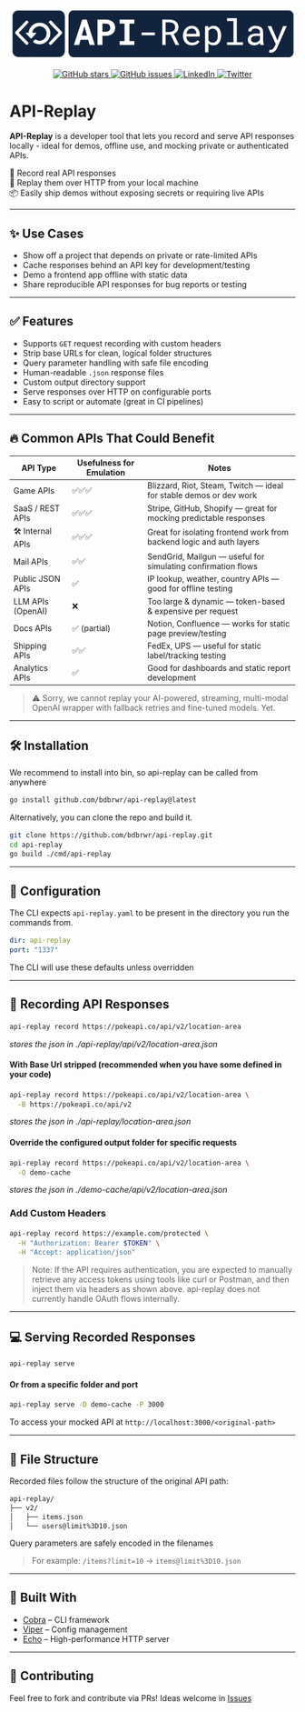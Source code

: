 <p align="center">
  <img src="assets/api-replay.png" alt="API Replay logo">
</p>

<p align="center">
  <a href="https://github.com/bdbrwr/api-replay/stargazers">
    <img src="https://img.shields.io/github/stars/bdbrwr/api-replay?style=social" alt="GitHub stars">
  </a>
  <a href="https://github.com/bdbrwr/api-replay/issues">
    <img src="https://img.shields.io/github/issues/bdbrwr/api-replay?color=blue" alt="GitHub issues">
  </a>
  <a href="https://www.linkedin.com/in/bdbrwr/">
    <img src="https://img.shields.io/badge/LinkedIn-Profile-blue?logo=linkedin&style=flat" alt="LinkedIn">
  </a>
  <a href="https://x.com/bdbrwr">
    <img src="https://img.shields.io/badge/Twitter-@bdbrwr-1DA1F2?logo=twitter&style=flat" alt="Twitter">
  </a>
</p>

# API-Replay

**API-Replay** is a developer tool that lets you record and serve API responses locally - ideal for demos, offline use, and mocking private or authenticated APIs.


🎯 Record real API responses  
🔁 Replay them over HTTP from your local machine  
📦 Easily ship demos without exposing secrets or requiring live APIs  

---

## ✨ Use Cases

- Show off a project that depends on private or rate-limited APIs
- Cache responses behind an API key for development/testing
- Demo a frontend app offline with static data
- Share reproducible API responses for bug reports or testing

---

## ✅ Features

- Supports `GET` request recording with custom headers
- Strip base URLs for clean, logical folder structures
- Query parameter handling with safe file encoding
- Human-readable `.json` response files
- Custom output directory support
- Serve responses over HTTP on configurable ports
- Easy to script or automate (great in CI pipelines)

---

## 🔥 Common APIs That Could Benefit

| API Type             | Usefulness for Emulation | Notes                                                                 |
|----------------------|---------------------------|-----------------------------------------------------------------------|
| Game APIs         | ✅✅✅                      | Blizzard, Riot, Steam, Twitch — ideal for stable demos or dev work   |
| SaaS / REST APIs  | ✅✅✅                      | Stripe, GitHub, Shopify — great for mocking predictable responses     |
| 🛠️ Internal APIs  | ✅✅✅                      | Great for isolating frontend work from backend logic and auth layers  |
| Mail APIs         | ✅✅                        | SendGrid, Mailgun — useful for simulating confirmation flows          |
| Public JSON APIs  | ✅                          | IP lookup, weather, country APIs — good for offline testing           |
| LLM APIs (OpenAI) | ❌                          | Too large & dynamic — token-based & expensive per request             |
| Docs APIs         | ✅ (partial)                | Notion, Confluence — works for static page preview/testing            |
| Shipping APIs     | ✅✅                        | FedEx, UPS — useful for static label/tracking testing                 |
| Analytics APIs    | ✅                          | Good for dashboards and static report development                     |

> ⚠️ Sorry, we cannot replay your AI-powered, streaming, multi-modal OpenAI wrapper with fallback retries and fine-tuned models. Yet.


---

## 🛠️ Installation

We recommend to install into bin, so api-replay can be called from anywhere

```bash
go install github.com/bdbrwr/api-replay@latest
```

Alternatively, you can clone the repo and build it. 
```bash
git clone https://github.com/bdbrwr/api-replay.git
cd api-replay
go build ./cmd/api-replay
```

---

## 🔧 Configuration
The CLI expects `api-replay.yaml` to be present in the directory you run the commands from. 

```yaml
dir: api-replay
port: "1337"
```
The CLI will use these defaults unless overridden

---

## 🧪 Recording API Responses
```bash
api-replay record https://pokeapi.co/api/v2/location-area
```
*stores the json in ./api-replay/api/v2/location-area.json*

#### With Base Url stripped (recommended when you have some defined in your code)
``` bash
api-replay record https://pokeapi.co/api/v2/location-area \
  -B https://pokeapi.co/api/v2
```
*stores the json in ./api-replay/location-area.json*

#### Override the configured output folder for specific requests
``` bash
api-replay record https://pokeapi.co/api/v2/location-area \
  -O demo-cache
```
*stores the json in ./demo-cache/api/v2/location-area.json*

### Add Custom Headers
``` bash
api-replay record https://example.com/protected \
  -H "Authorization: Bearer $TOKEN" \
  -H "Accept: application/json"
```

>Note: If the API requires authentication, you are expected to manually retrieve any access tokens using tools like curl or Postman, and then inject them via headers as shown above. api-replay does not currently handle OAuth flows internally.

---
## 💻 Serving Recorded Responses

```bash
api-replay serve
```

#### Or from a specific folder and port
```bash
api-replay serve -D demo-cache -P 3000
```

To access your mocked API at
`http://localhost:3000/<original-path>`

---
## 📁 File Structure
Recorded files follow the structure of the original API path:
```
api-replay/
├── v2/
│   ├── items.json
│   └── users@limit%3D10.json
```

Query parameters are safely encoded in the filenames
>For example:
`/items?limit=10` → `items@limit%3D10.json`

---

## 🧰 Built With

- [Cobra](https://github.com/spf13/cobra) – CLI framework
- [Viper](https://github.com/spf13/viper) – Config management
- [Echo](https://github.com/labstack/echo) – High-performance HTTP server

--- 
## 🤝 Contributing 
Feel free to fork and contribute via PRs!
Ideas welcome in [Issues](https://github.com/bdbrwr/api-replay/issues)
